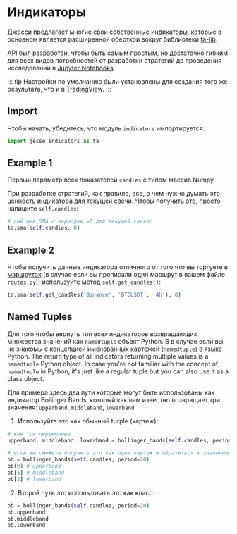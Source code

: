 # Индикаторы

Джесси предлагает многие свои собственные индикаторы, которые в основном является расширенной оберткой вокруг библиотеки [ta-lib](http://ta-lib.org). 

API был разработан, чтобы быть самым простым, но достаточно гибким для всех видов потребностей от разработки стратегий до проведения исследований в [Jupyter Notebooks](/docs/jupyter-notebooks).

::: tip
Настройки по умолчанию были установлены для создания того же результата, что и в [TradingView](http://tradingview.com).
:::

## Import

Чтобы начать, убедитесь, что модуль `indicators` импортируется:

```py
import jesse.indicators as ta
```

## Example 1

Первый параметр всех показателей `candles` с типом массив Numpy. 

При разработке стратегий, как правило, все, о чем нужно думать это ценность индикатора для текущей свечи. Чтобы получить это, просто напишите `self.candles`:

```py
# дай мне SMA с периодом =8 для текущей свечи:
ta.sma(self.candles, 8)
```

## Example 2

Чтобы получить данные индикатора отличного от того что вы торгуете в [маршрутах](/docs/routes) (в случае если вы прописали один маршрут в вашем файле `routes.py`)) используйте метод `self.get_candles()`:

```py
ta.sma(self.get_candles('Binance', 'BTCUSDT', '4h'), 8)
```

## Named Tuples

Для того чтобы вернуть тип всех индикаторов возвращающих множества значений как `namedtuple` объект Python. B в случае если вы не знакомы с концепцией именованных картежей (`namedtuple`) в языке Python.
The return type of all indicators returning multiple values is a `namedtuple` Python object. In case you're not familiar with the concept of  `namedtuple` in Python, it's just like a regular tuple but you can also use it as a class object. 

Для примера здесь два пути которые могут быть использованы как индикатор Bollinger Bands, который как вам известно возвращает три значения: `upperband`, `middleband`, `lowerband`

1. Используйте это как обычный turple (картеж):
```py
# как три переменные
upperband, middleband, lowerband = bollinger_bands(self.candles, period=20)

# если вы сможете получить это как один картеж и обратиться к значениям как к обычному картежу
bb = bollinger_bands(self.candles, period=20)
bb[0] # upperband
bb[1] # middleband
bb[2] # lowerband
```

2. Второй путь это использовать это как класс:
```py
bb = bollinger_bands(self.candles, period=20)
bb.upperband
bb.middleband
bb.lowerband
```
